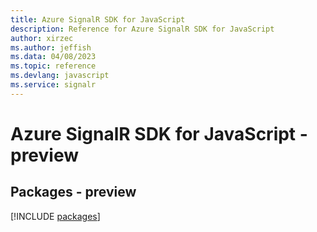 ```yaml
---
title: Azure SignalR SDK for JavaScript
description: Reference for Azure SignalR SDK for JavaScript
author: xirzec
ms.author: jeffish
ms.data: 04/08/2023
ms.topic: reference
ms.devlang: javascript
ms.service: signalr
---
```

# Azure SignalR SDK for JavaScript - preview
## Packages - preview
[!INCLUDE [packages](signalr-index.md)]